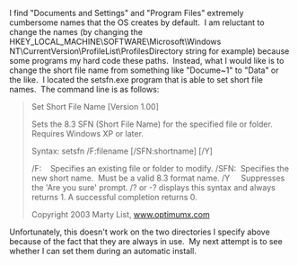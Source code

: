 

I find "Documents and Settings" and "Program Files" extremely cumbersome names that the OS creates by default.  I am reluctant to change the names (by changing the HKEY_LOCAL_MACHINE\\SOFTWARE\\Microsoft\\Windows NT\\CurrentVersion\\ProfileList\\ProfilesDirectory string for example) because some programs my hard code these paths.  Instead, what I would like is to change the short file name from something like "Docume~1" to "Data" or the like.  I located the setsfn.exe program that is able to set short file names.  The command line is as follows:

> Set Short File Name [Version 1.00]
> 
> Sets the 8.3 SFN (Short File Name) for the specified file or folder. Requires Windows XP or later.
> 
> Syntax: setsfn /F:filename [/SFN:shortname] [/Y]
> 
> /F:    Specifies an existing file or folder to modify. /SFN:  Specifies the new short name.  Must be a valid 8.3 format name. /Y     Suppresses the 'Are you sure' prompt. /? or -? displays this syntax and always returns 1. A successful completion returns 0.
> 
> Copyright 2003 Marty List, www.optimumx.com

Unfortunately, this doesn't work on the two directories I specify above because of the fact that they are always in use.  My next attempt is to see whether I can set them during an automatic install.
